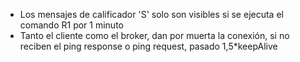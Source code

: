 - Los mensajes de calificador 'S' solo son visibles si se ejecuta el comando R1 por 1 minuto
- Tanto el cliente como el broker, dan por muerta la conexión, si no reciben el ping response o ping request, pasado 1,5*keepAlive 